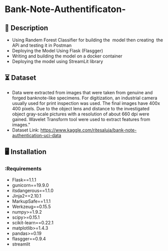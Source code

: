 # Bank-Note-Authentificaton-


  
## 📝 Description
- Using Randem Forest Classifier for building the  model then creating  the APi and testing it in Postman 
- Deploying the Model Using Flask (Flasgger)
- Writing and building the model on a docker container 
- Deploying the  model using StreamLit library

## ⏳ Dataset
-  Data were extracted from images that were taken from genuine and forged banknote-like specimens. For digitization, an industrial camera usually used for print inspection was used. The final images have 400x 400 pixels. Due to the object lens and distance to the investigated object gray-scale pictures with a resolution of about 660 dpi were gained. Wavelet Transform tool were used to extract features from images."
- Dataset Link: https://www.kaggle.com/ritesaluja/bank-note-authentication-uci-data

## :desktop_computer:	Installation

### :Requirements
* Flask==1.1.1
* gunicorn==19.9.0
* itsdangerous==1.1.0
* Jinja2==2.10.1
* MarkupSafe==1.1.1
* Werkzeug==0.15.5
* numpy>=1.9.2
* scipy>=0.15.1
* scikit-learn==0.22.1
* matplotlib>=1.4.3
* pandas>=0.19
* flasgger==0.9.4
* streamlit


